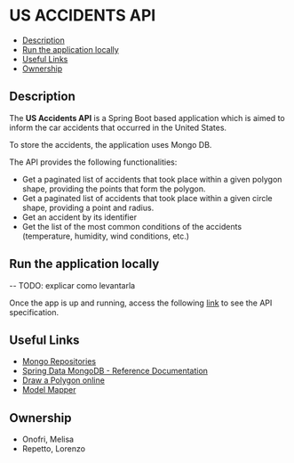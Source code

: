 # US ACCIDENTS API

- [Description](#description)
- [Run the application locally](#run-the-application-locally)
- [Useful Links](#useful-links)
- [Ownership](#ownership)

## Description

The **US Accidents API** is a Spring Boot based application which is aimed to inform the car accidents that occurred in the United States.

To store the accidents, the application uses Mongo DB.

The API provides the following functionalities:

- Get a paginated list of accidents that took place within a given polygon shape, providing the points that form the polygon.
- Get a paginated list of accidents that took place within a given circle shape, providing a point and radius.
- Get an accident by its identifier
- Get the list of the most common conditions of the accidents (temperature, humidity, wind conditions, etc.)

## Run the application locally

-- TODO: explicar como levantarla

Once the app is up and running, access the
following [link](http://localhost:8080/swagger-ui/index.html#/) to see the API specification.

## Useful Links

- [Mongo Repositories](https://docs.spring.io/spring-data/mongodb/docs/1.2.0.RELEASE/reference/html/mongo.repositories.html)
- [Spring Data MongoDB - Reference Documentation](https://docs.spring.io/spring-data/mongodb/docs/current/reference/html/)
- [Draw a Polygon online](https://www.mathsisfun.com/geometry/polygons-interactive.html)
- [Model Mapper](https://www.baeldung.com/java-modelmapper)

## Ownership

- Onofri, Melisa
- Repetto, Lorenzo